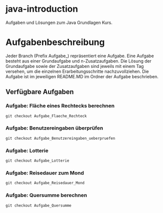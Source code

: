 # java-introduction
Aufgaben und Lösungen zum Java Grundlagen Kurs.

# Aufgabenbeschreibung
Jeder Branch (Prefix Aufgabe_) repräsentiert eine Aufgabe. Eine Aufgabe besteht aus einer Grundaufgabe und n-Zusatzaufgaben. 
Die Lösung der Grundaufgabe sowie der Zusatzaufgaben sind jeweils mit einem Tag versehen, um die einzelnen Erarbeitungsschritte nachzuvollziehen.
Die Aufgabe ist im jeweiligen README.MD im Ordner der Aufgabe beschrieben.

## Verfügbare Aufgaben

### Aufgabe: Fläche eines Rechtecks berechnen
```
git checkout Aufgabe_Flaeche_Rechteck
```
### Aufgabe: Benutzereingaben überprüfen
```
git checkout Aufgabe_Benutzereingaben_ueberpruefen
```
### Aufgabe: Lotterie
```
git checkout Aufgabe_Lotterie
```
### Aufgabe: Reisedauer zum Mond
```
git checkout Aufgabe_Reisedauer_Mond
```
### Aufgabe: Quersumme berechnen
```
git checkout Aufgabe_Quersumme
```


